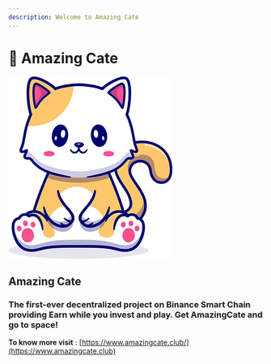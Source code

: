 ```yaml
---
description: Welcome to Amazing Cate
---
```


# 🐹 Amazing Cate

![](.gitbook/assets/11.webp)

## **Amazing Cate**

### The first-ever decentralized project on Binance Smart Chain providing Earn while you invest and play. Get AmazingCate and go to space!

**To know more visit** :  [https://www.amazingcate.club/](https://www.amazingcate.club)
